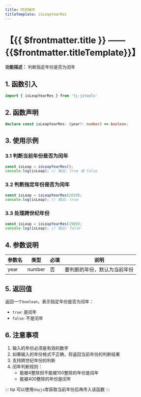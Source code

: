 ```yaml
---
title: 时间操作
titleTemplate: isLeapYearRes
---
```


# 【{{ $frontmatter.title }} —— {{$frontmatter.titleTemplate}}】

**功能描述：** 判断指定年份是否为闰年

## 1. 函数引入

```js
import { isLeapYearRes } from 'tj-jstools'
```

## 2. 函数声明

```ts
declare const isLeapYearRes: (year?: number) => boolean;
```

## 3. 使用示例

### 3.1 判断当前年份是否为闰年

```ts
const isLeap = isLeapYearRes();
console.log(isLeap); // 输出: true 或 false
```

### 3.2 判断指定年份是否为闰年

```ts
const isLeap = isLeapYearRes(2020);
console.log(isLeap); // 输出: true
```

### 3.3 处理跨世纪年份

```ts
const isLeap = isLeapYearRes(1900);
console.log(isLeap); // 输出: false
```

## 4. 参数说明

| 参数名 | 类型 | 必填 | 说明 |
|--------|------|------|------|
| year | number | 否 | 要判断的年份，默认为当前年份 |

## 5. 返回值

返回一个`boolean`，表示指定年份是否为闰年：
- `true`: 是闰年
- `false`: 不是闰年

## 6. 注意事项

1. 输入的年份必须是有效的数字
2. 如果输入的年份格式不正确，将返回当前年份的判断结果
3. 支持跨世纪年份的判断
4. 闰年判断规则：
   - 能被4整除但不能被100整除的年份是闰年
   - 能被400整除的年份是闰年

::: tip
可以使用`dayjs`库获取当前年份后再传入该函数
:::
